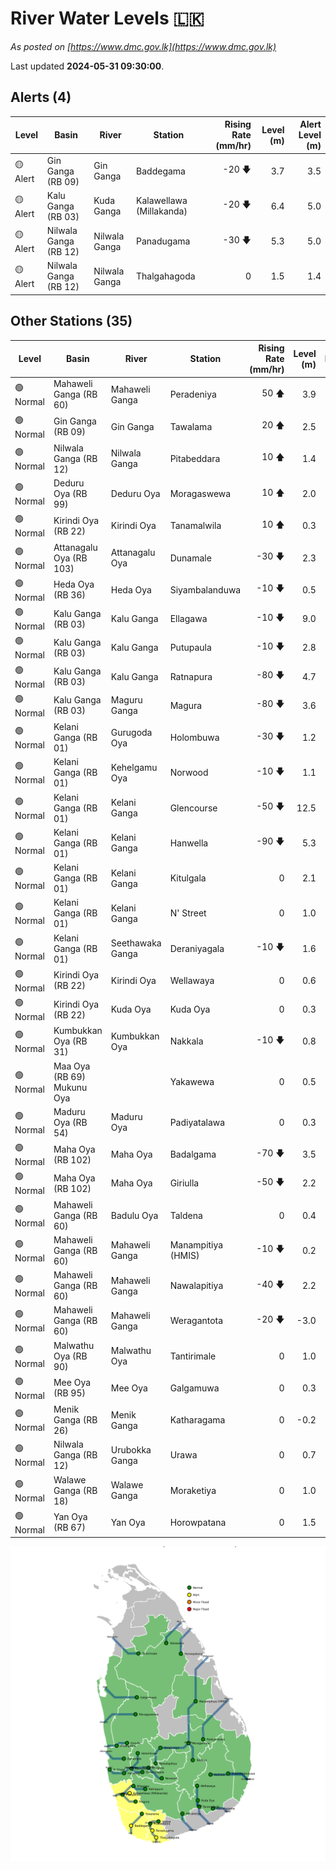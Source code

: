 # River Water Levels :sri_lanka:

*As posted on [https://www.dmc.gov.lk](https://www.dmc.gov.lk)*

Last updated **2024-05-31 09:30:00**.

## Alerts (4)

| Level | Basin | River | Station | Rising Rate (mm/hr) | Level (m) | Alert Level (m) |
|---|---|---|---|--: |--:|--:|
| 🟡 Alert | Gin Ganga (RB 09) | Gin Ganga | Baddegama | -20 🡇 | 3.7 | 3.5 |
| 🟡 Alert | Kalu Ganga (RB 03) | Kuda Ganga | Kalawellawa (Millakanda) | -20 🡇 | 6.4 | 5.0 |
| 🟡 Alert | Nilwala Ganga (RB 12) | Nilwala Ganga | Panadugama | -30 🡇 | 5.3 | 5.0 |
| 🟡 Alert | Nilwala Ganga (RB 12) | Nilwala Ganga | Thalgahagoda | 0  | 1.5 | 1.4 |

## Other Stations (35)

| Level | Basin | River | Station | Rising Rate (mm/hr) | Level (m) | Alert Level (m) | Time to Alert |
|---|---|---|---|--: |--:|--:|---|
| 🟢 Normal | Mahaweli Ganga (RB 60) | Mahaweli Ganga | Peradeniya | 50 🡅 | 3.9 | 5.0 | 21.4 ⏳ |
| 🟢 Normal | Gin Ganga (RB 09) | Gin Ganga | Tawalama | 20 🡅 | 2.5 | 4.0 | 75.5 ⏳ |
| 🟢 Normal | Nilwala Ganga (RB 12) | Nilwala Ganga | Pitabeddara | 10 🡅 | 1.4 | 4.0 | 255.0 ⏳ |
| 🟢 Normal | Deduru Oya (RB 99) | Deduru Oya | Moragaswewa | 10 🡅 | 2.0 | 4.8 | 273.0 ⏳ |
| 🟢 Normal | Kirindi Oya (RB 22) | Kirindi Oya | Tanamalwila | 10 🡅 | 0.3 | 4.0 | 374.0 ⏳ |
| 🟢 Normal | Attanagalu Oya (RB 103) | Attanagalu Oya | Dunamale | -30 🡇 | 2.3 | 3.3 | 🟢 |
| 🟢 Normal | Heda Oya (RB 36) | Heda Oya | Siyambalanduwa | -10 🡇 | 0.5 | 4.5 | 🟢 |
| 🟢 Normal | Kalu Ganga (RB 03) | Kalu Ganga | Ellagawa | -10 🡇 | 9.0 | 10.0 | 🟢 |
| 🟢 Normal | Kalu Ganga (RB 03) | Kalu Ganga | Putupaula | -10 🡇 | 2.8 | 3.0 | 🟢 |
| 🟢 Normal | Kalu Ganga (RB 03) | Kalu Ganga | Ratnapura | -80 🡇 | 4.7 | 5.2 | 🟢 |
| 🟢 Normal | Kalu Ganga (RB 03) | Maguru Ganga | Magura | -80 🡇 | 3.6 | 4.0 | 🟢 |
| 🟢 Normal | Kelani Ganga (RB 01) | Gurugoda Oya | Holombuwa | -30 🡇 | 1.2 | 3.0 | 🟢 |
| 🟢 Normal | Kelani Ganga (RB 01) | Kehelgamu Oya | Norwood | -10 🡇 | 1.1 | 1.5 | 🟢 |
| 🟢 Normal | Kelani Ganga (RB 01) | Kelani Ganga | Glencourse | -50 🡇 | 12.5 | 15.0 | 🟢 |
| 🟢 Normal | Kelani Ganga (RB 01) | Kelani Ganga | Hanwella | -90 🡇 | 5.3 | 7.0 | 🟢 |
| 🟢 Normal | Kelani Ganga (RB 01) | Kelani Ganga | Kitulgala | 0  | 2.1 | 3.0 | 🟢 |
| 🟢 Normal | Kelani Ganga (RB 01) | Kelani Ganga | N' Street | 0  | 1.0 | 1.2 | 🟢 |
| 🟢 Normal | Kelani Ganga (RB 01) | Seethawaka Ganga | Deraniyagala | -10 🡇 | 1.6 | 4.8 | 🟢 |
| 🟢 Normal | Kirindi Oya (RB 22) | Kirindi Oya | Wellawaya | 0  | 0.6 | 4.4 | 🟢 |
| 🟢 Normal | Kirindi Oya (RB 22) | Kuda Oya | Kuda Oya | 0  | 0.3 | 6.9 | 🟢 |
| 🟢 Normal | Kumbukkan Oya (RB 31) | Kumbukkan Oya | Nakkala | -10 🡇 | 0.8 | 5.0 | 🟢 |
| 🟢 Normal | Maa Oya (RB 69) Mukunu Oya |  | Yakawewa | 0  | 0.5 | 4.0 | 🟢 |
| 🟢 Normal | Maduru Oya (RB 54) | Maduru Oya | Padiyatalawa | 0  | 0.3 | 4.0 | 🟢 |
| 🟢 Normal | Maha Oya (RB 102) | Maha Oya | Badalgama | -70 🡇 | 3.5 | 5.0 | 🟢 |
| 🟢 Normal | Maha Oya (RB 102) | Maha Oya | Giriulla | -50 🡇 | 2.2 | 5.5 | 🟢 |
| 🟢 Normal | Mahaweli Ganga (RB 60) | Badulu Oya | Taldena | 0  | 0.4 | 3.0 | 🟢 |
| 🟢 Normal | Mahaweli Ganga (RB 60) | Mahaweli Ganga | Manampitiya (HMIS) | -10 🡇 | 0.2 | 3.0 | 🟢 |
| 🟢 Normal | Mahaweli Ganga (RB 60) | Mahaweli Ganga | Nawalapitiya | -40 🡇 | 2.2 | 3.5 | 🟢 |
| 🟢 Normal | Mahaweli Ganga (RB 60) | Mahaweli Ganga | Weragantota | -20 🡇 | -3.0 | 5.0 | 🟢 |
| 🟢 Normal | Malwathu Oya (RB 90) | Malwathu Oya | Tantirimale | 0  | 1.0 | 5.0 | 🟢 |
| 🟢 Normal | Mee Oya (RB 95) | Mee Oya | Galgamuwa | 0  | 0.3 | 4.8 | 🟢 |
| 🟢 Normal | Menik Ganga (RB 26) | Menik Ganga | Katharagama | 0  | -0.2 | 4.0 | 🟢 |
| 🟢 Normal | Nilwala Ganga (RB 12) | Urubokka Ganga | Urawa | 0  | 0.7 | 2.5 | 🟢 |
| 🟢 Normal | Walawe Ganga (RB 18) | Walawe Ganga | Moraketiya | 0  | 1.0 | 3.0 | 🟢 |
| 🟢 Normal | Yan Oya (RB 67) | Yan Oya | Horowpatana | 0  | 1.5 | 6.0 | 🟢 |


<div id="river-water-level-map">

![River Water Level Map](images/river-water-level-map.png)

</div>
